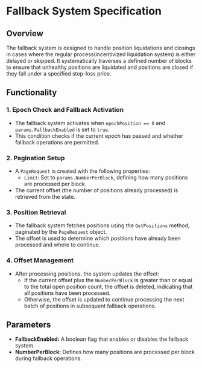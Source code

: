 # Fallback System Specification

## Overview
The fallback system is designed to handle position liquidations and closings in cases where the regular process(incentivized liquidation system) is either delayed or skipped. It systematically traverses a defined number of blocks to ensure that unhealthy positions are liquidated and positions are closed if they fall under a specified stop-loss price.

## Functionality

### 1. Epoch Check and Fallback Activation
- The fallback system activates when `epochPosition == 0` and `params.FallbackEnabled` is set to `true`.
- This condition checks if the current epoch has passed and whether fallback operations are permitted.

### 2. Pagination Setup
- A `PageRequest` is created with the following properties:
  - `Limit`: Set to `params.NumberPerBlock`, defining how many positions are processed per block.
- The current offset (the number of positions already processed) is retrieved from the state.

### 3. Position Retrieval
- The fallback system fetches positions using the `GetPositions` method, paginated by the `PageRequest` object.
- The offset is used to determine which positions have already been processed and where to continue.

### 4. Offset Management
- After processing positions, the system updates the offset:
  - If the current offset plus the `NumberPerBlock` is greater than or equal to the total open position count, the offset is deleted, indicating that all positions have been processed.
  - Otherwise, the offset is updated to continue processing the next batch of positions in subsequent fallback operations.

## Parameters
- **FallbackEnabled:** A boolean flag that enables or disables the fallback system.
- **NumberPerBlock:** Defines how many positions are processed per block during fallback operations.

